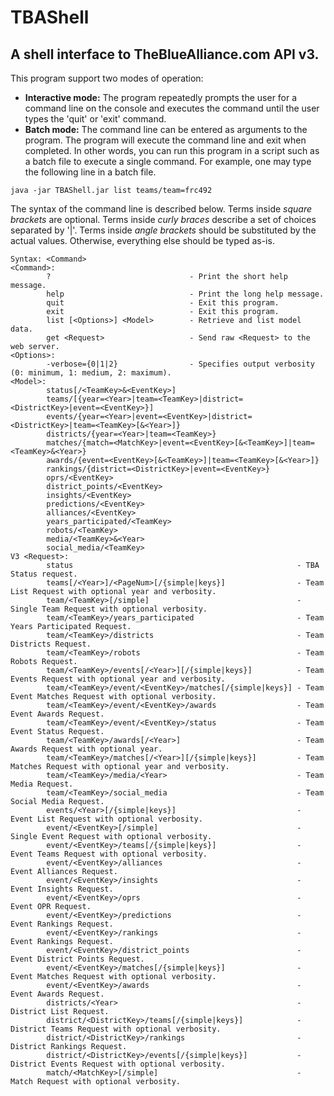 # TBAShell
## A shell interface to TheBlueAlliance.com API v3.

This program support two modes of operation:
- **Interactive mode:** The program repeatedly prompts the user for a command line on the console and executes the command until the user types the 'quit' or 'exit' command.
- **Batch mode:** The command line can be entered as arguments to the program. The program will execute the command line and exit when completed. In other words, you can run this program in a script such as a batch file to execute a single command. For example, one may type the following line in a batch file.
```
java -jar TBAShell.jar list teams/team=frc492
```
The syntax of the command line is described below. Terms inside _square brackets_ are optional. Terms inside _curly braces_ describe a set of choices separated by '|'. Terms inside _angle brackets_ should be substituted by the actual values. Otherwise, everything else should be typed as-is.
```
Syntax: <Command>
<Command>:
        ?                               - Print the short help message.
        help                            - Print the long help message.
        quit                            - Exit this program.
        exit                            - Exit this program.
        list [<Options>] <Model>        - Retrieve and list model data.
        get <Request>                   - Send raw <Request> to the web server.
<Options>:
        -verbose={0|1|2}                - Specifies output verbosity (0: minimum, 1: medium, 2: maximum).
<Model>:
        status[/<TeamKey>&<EventKey>]
        teams/[{year=<Year>|team=<TeamKey>|district=<DistrictKey>|event=<EventKey>}]
        events/{year=<Year>|event=<EventKey>|district=<DistrictKey>|team=<TeamKey>[&<Year>]}
        districts/{year=<Year>|team=<TeamKey>}
        matches/{match=<MatchKey>|event=<EventKey>[&<TeamKey>]|team=<TeamKey>&<Year>}
        awards/{event=<EventKey>[&<TeamKey>]|team=<TeamKey>[&<Year>]}
        rankings/{district=<DistrictKey>|event=<EventKey>}
        oprs/<EventKey>
        district_points/<EventKey>
        insights/<EventKey>
        predictions/<EventKey>
        alliances/<EventKey>
        years_participated/<TeamKey>
        robots/<TeamKey>
        media/<TeamKey>&<Year>
        social_media/<TeamKey>
V3 <Request>:
        status                                                  - TBA Status request.
        teams[/<Year>]/<PageNum>[/{simple|keys}]                - Team List Request with optional year and verbosity.
        team/<TeamKey>[/simple]                                 - Single Team Request with optional verbosity.
        team/<TeamKey>/years_participated                       - Team Years Participated Request.
        team/<TeamKey>/districts                                - Team Districts Request.
        team/<TeamKey>/robots                                   - Team Robots Request.
        team/<TeamKey>/events[/<Year>][/{simple|keys}]          - Team Events Request with optional year and verbosity.
        team/<TeamKey>/event/<EventKey>/matches[/{simple|keys}] - Team Event Matches Request with optional verbosity.
        team/<TeamKey>/event/<EventKey>/awards                  - Team Event Awards Request.
        team/<TeamKey>/event/<EventKey>/status                  - Team Event Status Request.
        team/<TeamKey>/awards[/<Year>]                          - Team Awards Request with optional year.
        team/<TeamKey>/matches[/<Year>][/{simple|keys}]         - Team Matches Request with optional year and verbosity.
        team/<TeamKey>/media/<Year>                             - Team Media Request.
        team/<TeamKey>/social_media                             - Team Social Media Request.
        events/<Year>[/{simple|keys}]                           - Event List Request with optional verbosity.
        event/<EventKey>[/simple]                               - Single Event Request with optional verbosity.
        event/<EventKey>/teams[/{simple|keys}]                  - Event Teams Request with optional verbosity.
        event/<EventKey>/alliances                              - Event Alliances Request.
        event/<EventKey>/insights                               - Event Insights Request.
        event/<EventKey>/oprs                                   - Event OPR Request.
        event/<EventKey>/predictions                            - Event Rankings Request.
        event/<EventKey>/rankings                               - Event Rankings Request.
        event/<EventKey>/district_points                        - Event District Points Request.
        event/<EventKey>/matches[/{simple|keys}]                - Event Matches Request with optional verbosity.
        event/<EventKey>/awards                                 - Event Awards Request.
        districts/<Year>                                        - District List Request.
        district/<DistrictKey>/teams[/{simple|keys}]            - District Teams Request with optional verbosity.
        district/<DistrictKey>/rankings                         - District Rankings Request.
        district/<DistrictKey>/events[/{simple|keys}]           - District Events Request with optional verbosity.
        match/<MatchKey>[/simple]                               - Match Request with optional verbosity.
```
